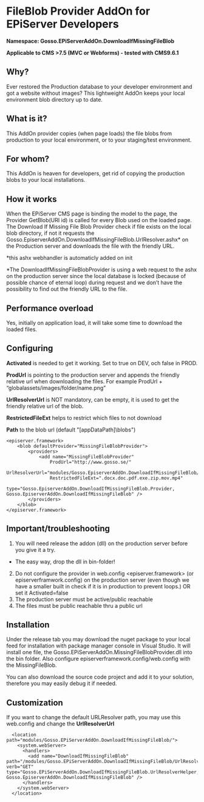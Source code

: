 # FileBlob Provider AddOn for EPiServer Developers
**Namespace: Gosso.EPiServerAddOn.DownloadIfMissingFileBlob**

**Applicable to CMS >7.5 (MVC or Webforms) - tested with CMS9.6.1**

## Why?
Ever restored the Production database to your developer environment and got a website without images? This lightweight AddOn keeps your local environment blob directory up to date.
## What is it?
This AddOn provider copies (when page loads) the file blobs from production to your local environment, or to your staging/test environment.
## For whom?
This AddOn is heaven for developers, get rid of copying the production blobs to your local installations.
## How it works
When the EPiServer CMS page is binding the model to the page, the Provider GetBlob(URI id) is called for every Blob used on the loaded page. The Download If Missing File Blob Provider check if file exists on the local blob directory, if not it requests the Gosso.EpiserverAddOn.DownloadIfMissingFileBlob.UrlResolver.ashx* on the Production server and downloads the file with the friendly URL.

*this ashx webhandler is automaticly added on init

*The DownloadIfMissingFileBlobProvider is using a web request to the ashx on the production server since the local database is locked (because of possible chance of eternal loop) during request and we don’t have the possibility to find out the friendly URL to the file.

## Performance overload
Yes, initially on application load, it will take some time to download the loaded files.
## Configuring

**Activated** is needed to get it working. Set to true on DEV, och false in PROD.

**ProdUrl** is pointing to the production server and appends the friendly relative url when downloading the files. For example  ProdUrl + “globalassets/images/folder/name.png”

**UrlResolverUrl** is NOT mandatory, can be empty, it is used to get the friendly relative url of the blob.

**RestrictedFileExt** helps to restrict which files to not download

**Path** to the blob url (default "[appDataPath]\\blobs")

```
<episerver.framework>
	<blob defaultProvider="MissingFileBlobProvider">
		<providers>
			<add name="MissingFileBlobProvider"
				ProdUrl="http://www.gosso.se/"
				UrlResolverUrl="modules/Gosso.EpiserverAddOn.DownloadIfMissingFileBlob/urlresolver.ashx"
				RestrictedFileExt=".docx.doc.pdf.exe.zip.mov.mp4"
				type="Gosso.EpiserverAddOn.DownloadIfMissingFileBlob.Provider, Gosso.EpiserverAddOn.DownloadIfMissingFileBlob" />
		</providers>
	</blob>
</episerver.framework>
```

## Important/troubleshooting 
1.	You will need release the addon (dll) on the production server before you give it a try.
  - The easy way, drop the dll in bin-folder!
2.	Do not configure the provider in web.config <episerver.framework>
    (or episerverframwork.config) on the production server (even though we have a smaller built in check if it is in production to prevent loops.) OR set it Activated=false
3.	The production server must be active/public reachable
4.	The files must be public reachable thru a public url

## Installation
Under the release tab you may download the nuget package to your local feed for installation with package manager console in Visual Studio. It will install one file, the Gosso.EPiServerAddOn.MissingFileBlobProvider.dll into the bin folder. Also configure episerverframework.config/web.config with the MissingFileBlob.

You can also download the source code project and add it to your solution, therefore you may easily debug it if needed.

## Customization

If you want to change the default URLResolver path, you may use this web.config and change the **UrlResolverUrl**
```
  <location path="modules/Gosso.EPiServerAddOn.DownloadIfMissingFileBlob/">
    <system.webServer>
      <handlers>
        <add name="DownloadIfMissingFileBlob" path="/modules/Gosso.EPiServerAddOn.DownloadIfMissingFileBlob/UrlResolver.ashx" verb="GET" type="Gosso.EPiServerAddOn.DownloadIfMissingFileBlob.UrlResolverHelper, Gosso.EpiserverAddOn.DownloadIfMissingFileBlob" />
      </handlers>
    </system.webServer>
  </location>
```




